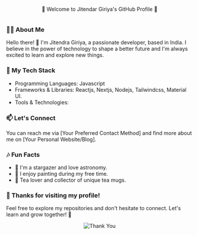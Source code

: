 <p align="center" size="40px">🌟 Welcome to Jitendar Giriya's GitHub Profile 🌟</p>

<p align="center">
  <img src="https://your-image-url.com" alt="">
</p>

### 🧚‍♀️ About Me

Hello there! 👋 I'm Jitendra Giriya, a passionate developer, based in India. I believe in the power of technology to shape a better future and I'm always excited to learn and explore new things.


### 🚀 My Tech Stack

- Programming Languages: Javascript
- Frameworks & Libraries: Reactjs, Nextjs, Nodejs, Tailwindcss, Material UI.
- Tools & Technologies: 
 

### 📫 Let's Connect

You can reach me via [Your Preferred Contact Method] and find more about me on [Your Personal Website/Blog].

### 🎶 Fun Facts

- 🌌 I'm a stargazer and love astronomy.
- 🎨 I enjoy painting during my free time.
- 🍵 Tea lover and collector of unique tea mugs.

### 🙏 Thanks for visiting my profile!

Feel free to explore my repositories and don't hesitate to connect. Let's learn and grow together! 🌱

<p align="center">
  <img src="https://github.com/YOUR_USERNAME/YOUR_USERNAME/blob/main/assets/thank-you.gif" alt="Thank You">
</p>

 

